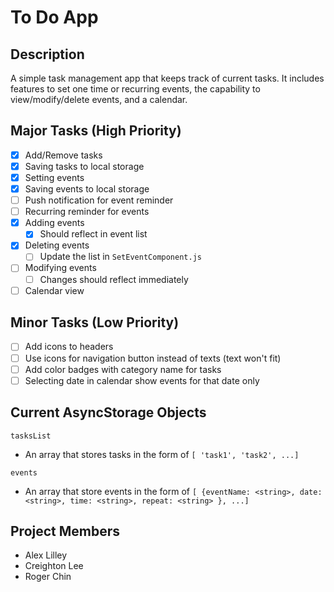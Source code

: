 # To Do App

## Description
A simple task management app that keeps track of current tasks. It includes features to set one time or recurring events, the capability to view/modify/delete events, and a calendar.

## Major Tasks (High Priority)

- [x] Add/Remove tasks
- [x] Saving tasks to local storage
- [x] Setting events
- [x] Saving events to local storage
- [ ] Push notification for event reminder
- [ ] Recurring reminder for events
- [x] Adding events
  - [x] Should reflect in event list
- [x] Deleting events
  - [ ] Update the list in `SetEventComponent.js`
- [ ] Modifying events
  - [ ] Changes should reflect immediately
- [ ] Calendar view

## Minor Tasks (Low Priority)

- [ ] Add icons to headers
- [ ] Use icons for navigation button instead of texts (text won't fit)
- [ ] Add color badges with category name for tasks
- [ ] Selecting date in calendar show events for that date only

## Current AsyncStorage Objects

`tasksList`
- An array that stores tasks in the form of `[ 'task1', 'task2', ...]`

`events`
- An array that store events in the form of `[ {eventName: <string>, date: <string>, time: <string>, repeat: <string> }, ...]`

## Project Members

- Alex Lilley
- Creighton Lee
- Roger Chin

